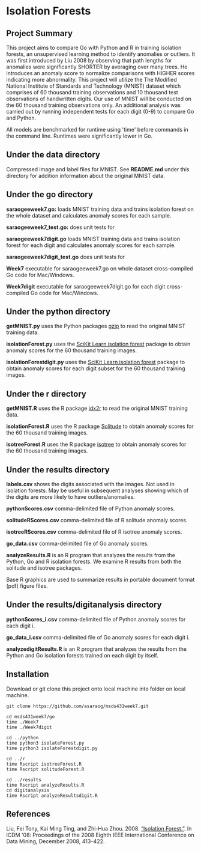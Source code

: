 # Isolation Forests

## Project Summary
This project aims to compare Go with Python and R in training isolation forests, an unsupervised learning method to identify anomalies or outliers. It was first introduced by Liu 2008 by observing that path lengths for anomalies were significantly SHORTER by averaging over many trees. He introduces an anomaly score to normalize comparisons with HIGHER scores indicating more abnormality. This project will utilize the The Modified National Institute of Standards and Technology (MNIST) dataset which comprises of 60 thousand training observations and 10 thousand test observations of handwritten digits. Our use of MNIST will be conducted on the 60 thousand training observations only. An additional analysis was carried out by running independent tests for each digit (0-9) to compare Go and Python.

All models are benchmarked for runtime using 'time' before commands in the command line. Runtimes were significantly lower in Go.

## Under the data directory

Compressed image and label files for MNIST. See **README.md** under this directory for addition information about the original MNIST data.

## Under the go directory

**saraogeeweek7.go:** loads MNIST training data and trains isolation forest on the whole dataset and calculates anomaly scores for each sample.

**saraogeeweek7_test.go:** does unit tests for 

**saraogeeweek7digit.go** loads MNIST training data and trains isolation forest for each digit and calculates anomaly scores for each sample.

**saraogeeweek7digit_test.go** does unit tests for

**Week7** executable for saraogeeweek7.go on whole dataset cross-compiled Go code for Mac/Windows. 

**Week7digit** executable for saraogeeweek7digit.go for each digit cross-compiled Go code for Mac/Windows.

## Under the python directory

**getMNIST.py** uses the Python packages [gzip](https://github.com/petar/GoMNIST) to read the original MNIST training data. 

**isolationForest.py** uses the [SciKit Learn isolation forest](https://scikit-learn.org/stable/modules/generated/sklearn.ensemble.IsolationForest.html) package to obtain anomaly scores for the 60 thousand training images.

**isolationForestdigit.py** uses the [SciKit Learn isolation forest](https://scikit-learn.org/stable/modules/generated/sklearn.ensemble.IsolationForest.html) package to obtain anomaly scores for each digit subset for the 60 thousand training images.

## Under the r directory

**getMNIST.R** uses the R package [idx2r](https://cran.r-project.org/web/packages/idx2r/index.html) to read the original MNIST training data. 

**isolationForest.R** uses the R package [Solitude](https://cran.r-project.org/web/packages/solitude/solitude.pdf) to obtain anomaly scores for the 60 thousand training images.

**isotreeForest.R** uses the R package [isotree](https://cran.r-project.org/web/packages/isotree/isotree.pdf) to obtain anomaly scores for the 60 thousand training images.

## Under the results directory

**labels.csv** shows the digits associated with the images. Not used in isolation forests. May be useful in subsequent analyses showing which of the digits are more likely to have outliers/anomalies.

**pythonScores.csv** comma-delimited file of Python anomaly scores.

**solitudeRScores.csv** comma-delimited file of R solitude anomaly scores.

**isotreeRScores.csv** comma-delimited file of R isotree anomaly scores.

**go_data.csv** comma-delimited file of Go anomaly scores.

**analyzeResults.R** is an R program that analyzes the results from the Python, Go and R isolation forests. We examine R results from both the solitude and isotree packages. 

Base R graphics are used to summarize results in portable document format (pdf) figure files.

## Under the results/digitanalysis directory

**pythonScores_i.csv** comma-delimited file of Python anomaly scores for each digit i.

**go_data_i.csv** comma-delimited file of Go anomaly scores for each digit i.

**analyzedigitResults.R** is an R program that analyzes the results from the Python and Go isolation forests trained on each digit by itself.

## Installation

Download or git clone this project onto local machine into folder on local machine.
```
git clone https://github.com/asaraog/msds431week7.git

cd msds431week7/go
time ./Week7
time ./Week7digit

cd ../python
time python3 isolateForest.py
time python3 isolateForestdigit.py

cd ../r
time Rscript isotreeForest.R
time Rscript solitudeForest.R

cd ../results
time Rscript analyzeResults.R
cd digitanalysis
time Rscript analyzeResultsdigit.R

```

## References

Liu, Fei Tony, Kai Ming Ting, and Zhi-Hua Zhou. 2008. [“Isolation Forest.”](https://cs.nju.edu.cn/zhouzh/zhouzh.files/publication/icdm08b.pdf). In ICDM '08: Proceedings of the 2008 Eighth IEEE International Conference on Data Mining, December 2008, 413–422.



